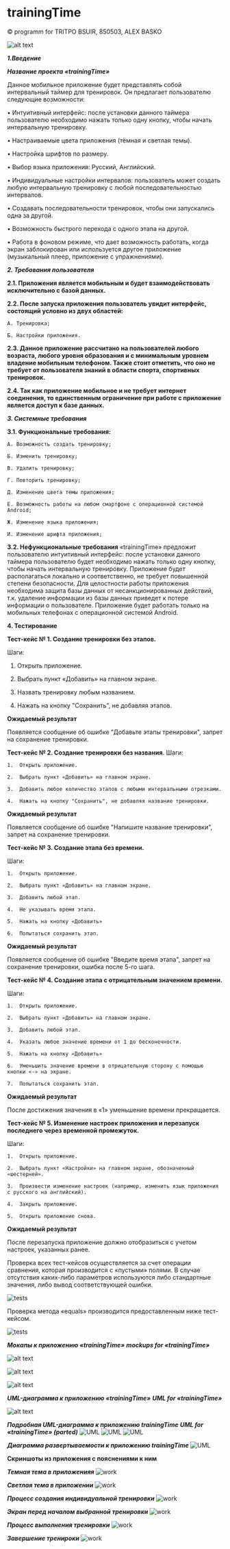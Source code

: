 # trainingTime
 © programm for TRITPO BSUIR, 850503, ALEX BASKO

![alt text](https://github.com/albaSANDROS/trainingTime/blob/master/pictures/main.jpg?raw=true)

***1.Введение***

***Название проекта «trainingTime»***

Данное мобильное приложение будет представлять собой интервальный таймер для тренировок. Он предлагает пользователю следующие возможности:

•	Интуитивный интерфейс: после установки данного таймера пользователю необходимо нажать только одну кнопку, чтобы начать интервальную тренировку.

•	Настраиваемые цвета приложения (тёмная и светлая темы).

•	Настройка шрифтов по размеру.

•	Выбор языка приложения: Русский, Английский.

•	Индивидуальные настройки интервалов: пользователь может создать любую интервальную тренировку с любой последовательностью интервалов.

•	Создавать последовательности тренировок, чтобы они запускались одна за другой.

•	Возможность быстрого перехода с одного этапа на другой.

•	Работа в фоновом режиме, что дает возможность работать, когда экран заблокирован или используется другое приложение (музыкальный плеер, приложение с упражнениями).


***2.	Требования пользователя***

**2.1.	 Приложения является мобильным и будет взаимодействовать исключительно с базой данных.**

**2.2.	 После запуска приложения пользователь увидит интерфейс, состоящий условно из двух областей:**
	
	А. Тренировка;
	
	Б. Настройки приложения.
	
**2.3.	 Данное приложение рассчитано на пользователей любого возраста, любого уровня образования и с минимальным уровнем владение мобильным телефоном. Также стоит отметить, что оно не требует от пользователя знаний в области спорта, спортивных тренировок.**
	
**2.4.	 Так как приложение мобильное и не требует интернет соединения, то единственным ограничение при работе с приложение является доступ к базе данных.**

***3.	Системные требования***

**3.1.	 Функциональные требования:**
	
	А. Возможность создать тренировку;
	
	Б. Изменить тренировку;

	В. Удалить тренировку;

	Г. Повторить тренировку;

	Д. Изменение цвета темы приложения;
	
	Е. Возможность работы на любом смартфоне с операционной системой Android;
	
	Ж. Изменение языка приложения;

	И. Изменение шрифта приложения;


**3.2.	 Нефункциональные требования**
«trainingTime» предложит пользователю интуитивный интерфейс: после установки данного таймера пользователю будет необходимо нажать только одну кнопку, чтобы начать интервальную тренировку. Приложение будет располагаться локально и соответственно, не требует повышенной степени безопасности. Для целостности работы приложения необходима защита базы данных от несанкционированных действий, т.к. удаление информации из базы данных приведет к потере информации о пользователе. 
Приложение будет работать только на мобильных телефонах с операционной системой Android. 


**4. Тестирование**

**Тест-кейс № 1. Создание тренировки без этапов.**

Шаги:

1.	Открыть приложение.

2.	Выбрать пункт «Добавить» на главном экране.

3.	Назвать тренировку любым названием.

4.	Нажать на кнопку "Сохранить", не добавляя этапов.

**Ожидаемый результат**

Появляется сообщение об ошибке "Добавьте этапы тренировки", запрет на сохранение тренировки.

**Тест-кейс № 2. Создание тренировки без названия.**
Шаги:

	1.	Открыть приложение.

	2.	Выбрать пункт «Добавить» на главном экране.

	3.	Добавить любое количество этапов с любыми интервальными отрезками.

	4.	Нажать на кнопку "Сохранить", не добавляя название тренировки.

**Ожидаемый результат**

Появляется сообщение об ошибке "Напишите название тренировки", запрет на сохранение тренировки.

**Тест-кейс № 3. Создание этапа без времени.**

Шаги:
	
	1.	Открыть приложение.
	
	2.	Выбрать пункт «Добавить» на главном экране.
	
	3.	Добавить любой этап.
	
	4.	Не указывать время этапа.
	
	5.	Нажать на кнопку «Добавить»
	
	6.	Попытаться сохранить этап.

**Ожидаемый результат**

Появляется сообщение об ошибке "Введите время этапа", запрет на сохранение тренировки, ошибка после 5-го шага.

**Тест-кейс № 4. Создание этапа с отрицательным значением времени.**

Шаги:
	
	1.	Открыть приложение.
	
	2.	Выбрать пункт «Добавить» на главном экране.
	
	3.	Добавить любой этап.
	
	4.	Указать любое значение времени от 1 до бесконечности.
	
	5.	Нажать на кнопку «Добавить»
	
	6.	Уменьшить значение времени в отрицательную сторону с помощью кнопки «-» на экране.
	
	7.	Попытаться сохранить этап.

**Ожидаемый результат**

После достижения значения в «1» уменьшение времени прекращается.

**Тест-кейс № 5. Изменение настроек приложения и перезапуск последнего через временной промежуток.**

Шаги:

	1.	Открыть приложение.

	2.	Выбрать пункт «Настройки» на главном экране, обозначенный «шестерней».

	3.	Произвести изменение настроек (например, изменить язык приложения с русского на английский).

	4.	Закрыть приложение.

	5.	Открыть приложение снова.

**Ожидаемый результат**

После перезапуска приложение должно отобразиться с учетом настроек, указанных ранее.

Проверка всех тест-кейсов осуществляется за счет операции сравнения, которая производится с «пустыми» полями. В случае отсутствия каких-либо параметров используются либо стандартные значения, либо вывод соответствующей ошибки. 

![tests](https://github.com/albaSANDROS/trainingTime/blob/master/pictures/test-cases_for_equals.jpg?raw=true)

Проверка метода «equals» производится предоставленным ниже тест-кейсом.

![tests](https://github.com/albaSANDROS/trainingTime/blob/master/pictures/euals_test.jpg?raw=true)

***Мокапы к приложению «trainingTime»***
***mockups for «trainingTime»***

![alt text](https://github.com/albaSANDROS/trainingTime/blob/master/pictures/1.jpg?raw=true)


![alt text](https://github.com/albaSANDROS/trainingTime/blob/master/pictures/2.jpg?raw=true)


![alt text](https://github.com/albaSANDROS/trainingTime/blob/master/pictures/3.jpg?raw=true)

***UML-диаграмма к приложению «trainingTime»***
***UML for «trainingTime»***

![alt text](https://github.com/albaSANDROS/trainingTime/blob/master/pictures/uml.jpg?raw=true)


***Подробная UML-диаграмма к приложению trainingTime***
***UML for «trainingTime» (parted)***
![UML](https://github.com/albaSANDROS/trainingTime/blob/master/pictures/uml1.jpg?raw=true)
![UML](https://github.com/albaSANDROS/trainingTime/blob/master/pictures/uml2.jpg?raw=true)
![UML](https://github.com/albaSANDROS/trainingTime/blob/master/pictures/uml3.jpg?raw=true)

***Диаграмма развертываемости к приложению trainingTime***
![UML](https://github.com/albaSANDROS/trainingTime/blob/master/pictures/diagramUML.png?raw=true)


**Скриншоты из приложения с пояснениями к ним**


***Темная тема в приложенияя***
![work](https://github.com/albaSANDROS/trainingTime/blob/master/pictures/work1.jpg?raw=true)

***Светлая тема в приложении***
![work](https://github.com/albaSANDROS/trainingTime/blob/master/pictures/work2.jpg?raw=true)

***Процесс создания индивидуальной тренировки***
![work](https://github.com/albaSANDROS/trainingTime/blob/master/pictures/work3.jpg?raw=true)

***Экран перед началом выбранной тренировки***
![work](https://github.com/albaSANDROS/trainingTime/blob/master/pictures/work4.jpg?raw=true)

***Процесс выполнения тренировки***
![work](https://github.com/albaSANDROS/trainingTime/blob/master/pictures/work5.jpg?raw=true)

***Завершение тренироки***
![work](https://github.com/albaSANDROS/trainingTime/blob/master/pictures/work6.jpg?raw=true)


